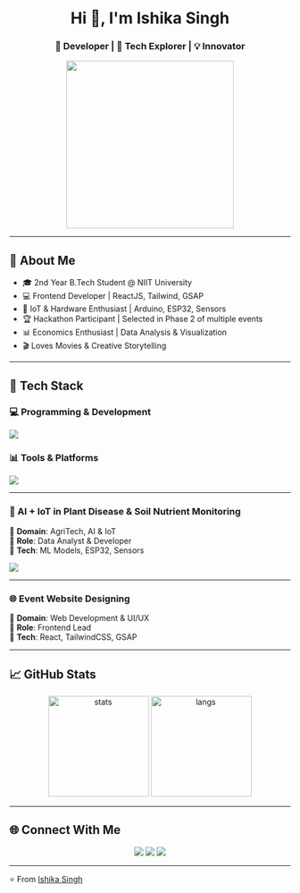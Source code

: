 <h1 align="center">Hi 👋, I'm Ishika Singh</h1>
<h3 align="center">🚀 Developer | 🔬 Tech Explorer | 💡 Innovator</h3>

<p align="center">
  <img src="https://media.giphy.com/media/QTfX9Ejfra3ZmNxh6B/giphy.gif" width="300" />
</p>

---

## 🌟 About Me
- 🎓 2nd Year B.Tech Student @ NIIT University  
- 💻 Frontend Developer | ReactJS, Tailwind, GSAP  
- 🔋 IoT & Hardware Enthusiast | Arduino, ESP32, Sensors  
- 🏆 Hackathon Participant | Selected in Phase 2 of multiple events  
- 📊 Economics Enthusiast | Data Analysis & Visualization  
- 🎬 Loves Movies & Creative Storytelling  

---

## 🔧 Tech Stack

### 💻 Programming & Development
<p>
  <img src="https://skillicons.dev/icons?i=html,css,js,react,tailwind,python,arduino,git,github,vscode,java,bootstrap" />
</p>

### 📊 Tools & Platforms
<p>
  <img src="https://skillicons.dev/icons?i=figma,notion,vercel,nodejs,postman" />
</p>

---


### 🌱 AI + IoT in Plant Disease & Soil Nutrient Monitoring  
🔹 **Domain**: AgriTech, AI & IoT  
🔹 **Role**: Data Analyst & Developer  
🔹 **Tech**: ML Models, ESP32, Sensors  

<p>
  <img src="https://img.shields.io/badge/IoT-Project-blue?style=for-the-badge&logo=arduino" />
</p>


---


### 🌐 Event Website Designing  
🔹 **Domain**: Web Development & UI/UX  
🔹 **Role**: Frontend Lead  
🔹 **Tech**: React, TailwindCSS, GSAP  

---


## 📈 GitHub Stats

<p align="center">
  <img src="https://github-readme-stats.vercel.app/api?username=IshikaS2006&show_icons=true&theme=radical" alt="stats" height="180"/>
  <img src="https://github-readme-stats.vercel.app/api/top-langs/?username=IshikaS2006&layout=compact&theme=radical" alt="langs" height="180"/>
</p>

---

## 🌐 Connect With Me
<p align="center">
  <a href="https://www.linkedin.com/in/ishika-singh-543881332/" target="_blank"><img src="https://skillicons.dev/icons?i=linkedin" /></a>
  <a href="https://www.instagram.com/ishh_.you/" target="_blank"><img src="https://skillicons.dev/icons?i=instagram" /></a>
  <a href="mailto:ishikasinghmavai2006@gmail.com"><img src="https://skillicons.dev/icons?i=gmail" /></a>
</p>

---

⭐️ From [Ishika Singh](https://github.com/IshikaS2006)
